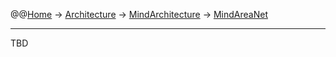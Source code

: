 @@[Home](Home.md) -> [Architecture](Architecture.md) -> [MindArchitecture](MindArchitecture.md) -> [MindAreaNet](MindAreaNet.md)



---


TBD
